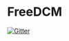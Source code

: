 # FreeDCM

[![Gitter](https://badges.gitter.im/Join%20Chat.svg)](https://gitter.im/MauroMombelli/FreeDCM?utm_source=badge&utm_medium=badge&utm_campaign=pr-badge&utm_content=badge)